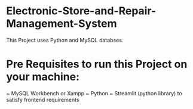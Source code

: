 # Electronic-Store-and-Repair-Management-System

This Project uses Python and MySQL databses.



# Pre Requisites to run this Project on your machine:
  ~ MySQL Workbench or Xampp 
  ~ Python 
  ~ Streamlit (python library) to satisfy frontend requirements
  
